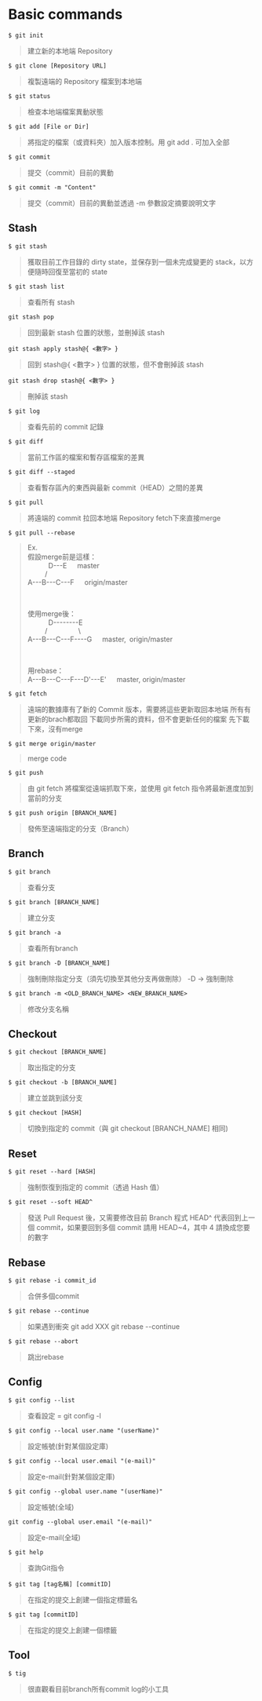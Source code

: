 # Basic commands
`$ git init`
> 建立新的本地端 Repository

`$ git clone [Repository URL]`
> 複製遠端的 Repository 檔案到本地端

`$ git status`
> 檢查本地端檔案異動狀態

`$ git add [File or Dir]`
> 將指定的檔案（或資料夾）加入版本控制。用 git add . 可加入全部

`$ git commit`
> 提交（commit）目前的異動

`$ git commit -m "Content"`
> 提交（commit）目前的異動並透過 -m 參數設定摘要說明文字

## Stash
`$ git stash`
> 獲取目前工作目錄的 dirty state，並保存到一個未完成變更的 stack，以方便隨時回復至當初的 state

`$ git stash list`
> 查看所有 stash

`git stash pop`
> 回到最新 stash 位置的狀態，並刪掉該 stash

`git stash apply stash@{ <數字> }`
> 回到 stash@{ <數字> } 位置的狀態，但不會刪掉該 stash

`git stash drop stash@{ <數字> }`
> 刪掉該 stash

`$ git log`
> 查看先前的 commit 記錄

`$ git diff`
> 當前工作區的檔案和暫存區檔案的差異

`$ git diff --staged`
> 查看暫存區內的東西與最新 commit（HEAD）之間的差異

`$ git pull`
> 將遠端的 commit 拉回本地端 Repository
> fetch下來直接merge

`$ git pull --rebase`
> Ex.  
> 假設merge前是這樣：<br>
> &ensp;&ensp;&ensp;&ensp;&ensp;&ensp;D---E&ensp;&ensp;&ensp;master  
> &ensp;&ensp;&ensp;&ensp;&ensp;/  
> A---B---C---F&ensp;&ensp;&ensp;origin/master  
>
> &nbsp;
> 
> 使用merge後：<br>
> &ensp;&ensp;&ensp;&ensp;&ensp;&ensp;D--------E  
> &ensp;&ensp;&ensp;&ensp;&ensp;/&ensp;&ensp;&ensp;&ensp;&ensp;&ensp;&ensp;&ensp;&ensp;\  
> A---B---C---F----G&ensp;&ensp;&ensp;master,&ensp;origin/master  
>
> &nbsp;
>
> 用rebase：<br>
> A---B---C---F---D'---E'&ensp;&ensp;&ensp;master, origin/master

`$ git fetch`
> 遠端的數據庫有了新的 Commit 版本，需要將這些更新取回本地端
> 所有有更新的brach都取回
> 下載同步所需的資料，但不會更新任何的檔案
> 先下載下來，沒有merge

`$ git merge origin/master`
> merge code

`$ git push`
> 由 git fetch 將檔案從遠端抓取下來，並使用 git fetch 指令將最新進度加到當前的分支

`$ git push origin [BRANCH_NAME]`
> 發佈至遠端指定的分支（Branch）

## Branch
`$ git branch`
> 查看分支

`$ git branch [BRANCH_NAME]`
> 建立分支

`$ git branch -a`
> 查看所有branch

`$ git branch -D [BRANCH_NAME]`
> 強制刪除指定分支（須先切換至其他分支再做刪除）
> -D -> 強制刪除

`$ git branch -m <OLD_BRANCH_NAME> <NEW_BRANCH_NAME>`
> 修改分支名稱

## Checkout
`$ git checkout [BRANCH_NAME]`
> 取出指定的分支

`$ git checkout -b [BRANCH_NAME]`
> 建立並跳到該分支

`$ git checkout [HASH]`
> 切換到指定的 commit（與 git checkout [BRANCH_NAME] 相同)

## Reset
`$ git reset --hard [HASH]`
> 強制恢復到指定的 commit（透過 Hash 值）

`$ git reset --soft HEAD^`
> 發送 Pull Request 後，又需要修改目前 Branch 程式
> HEAD^ 代表回到上一個 commit，如果要回到多個 commit 請用 HEAD~4，其中 4 請換成您要的數字

## Rebase
`$ git rebase -i commit_id`
> 合併多個commit

`$ git rebase --continue`
> 如果遇到衝突
> git add XXX
> git rebase --continue

`$ git rebase --abort`
> 跳出rebase

## Config
`$ git config --list`
> 查看設定
> = git config -l

`$ git config --local user.name "(userName)"`
> 設定帳號(針對某個設定庫)

`$ git config --local user.email "(e-mail)"`
> 設定e-mail(針對某個設定庫)

`$ git config --global user.name "(userName)"`
> 設定帳號(全域)

`git config --global user.email "(e-mail)"`
> 設定e-mail(全域)

`$ git help`
> 查詢Git指令

`$ git tag [tag名稱] [commitID]`
> 在指定的提交上創建一個指定標籤名

`$ git tag [commitID]`
> 在指定的提交上創建一個標籤

## Tool
`$ tig`
> 很直觀看目前branch所有commit log的小工具
